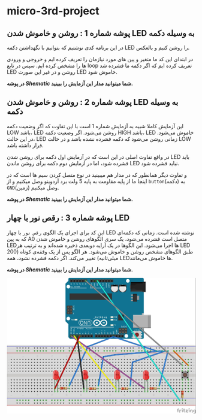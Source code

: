 # micro-3rd-project

##  پوشه شماره 1 : روشن و خاموش شدن  LED به وسیله دکمه
در این برنامه کدی نوشتیم که بتوانیم با نگهداشتن دکمه LED
را روشن کنیم و بالعکس.

در ابتدای این کد ما متغیر و پین های مورد نیازمان را تعریف کرده ایم و خروجی و ورودی ها را مشخص کرده ایم.
سپس در تابع loop تعریف کرده ایم که اگر دکمه ما فشرده شد LED روشن و در غیر این صورت LED خاموش شود.

**در پوشه ***Shematic*** شما میتوانید مدار این آزمایش را ببینید.**


## پوشه شماره 2 : روشن و خاموش شدن LED به وسیله دکمه

این آزمایش کاملا شبیه به آزمایش شماره 1 است با این تفاوت که اگر وضعیت دکمه LOW باشد، LED روشن می‌شود.
اگر وضعیت دکمه HIGH باشد، LED خاموش می‌شود.
در این حالت، LED زمانی روشن می‌شود که دکمه فشرده نشده باشد و در حالت LOW قرار داشته باشد.

در واقع تفاوت اصلی در این است که در آزمایش اول دکمه برای روشن شدن LED باید فشرده شود، اما در آزمایش دوم دکمه برای روشن ماندن LED نباید فشرده شود.

و تفاوت دیگر همانطور که در مدار هم میبینید در نوع متصل کردن سیم ها است که در اینجا ما از پایه مقاومت به پایه 5 ولت برد آردوینو وصل میکنیم و از ```button```(دکمه) به ```GND```(زمین) وصل میکنیم.

**در پوشه ***Shematic*** شما میتوانید مدار این آزمایش را ببینید.**

## پوشه شماره 3 : رقص نور با چهار LED

این کد برای اجرای یک الگوی ```رقص نور``` با چهار LED نوشته شده است. زمانی که دکمه‌ای که به پین A0 متصل است فشرده می‌شود، یک سری الگوهای روشن و خاموش شدن LEDها اجرا می‌شود. این الگوها در یک آرایه دو‌بعدی ذخیره شده‌اند و به ترتیب هر LED طبق الگوهای مشخص روشن و خاموش می‌شود. هر الگو پس از یک وقفه‌ی کوتاه (200 میلی‌ثانیه) تغییر می‌کند. اگر دکمه فشرده نشود، همه LEDها خاموش می‌مانند.

**در پوشه ***Shematic*** شما میتوانید مدار این آزمایش را ببینید.**



![shematic](./3/shematic/fritzing-image3.jpg  "shematic")
